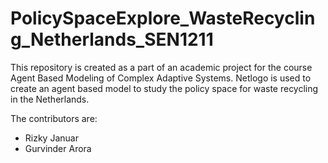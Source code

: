 # PolicySpaceExplore_WasteRecycling_Netherlands_SEN1211
This repository is created as a part of an academic project for the course Agent Based Modeling of Complex Adaptive Systems. 
Netlogo is used to create an agent based model to study the policy space for waste recycling in the Netherlands. 

The contributors are:
* Rizky Januar
* Gurvinder Arora
